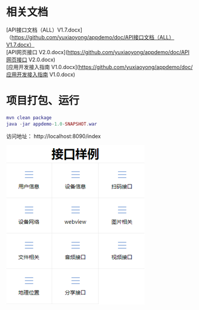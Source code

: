 # 相关文档
[API接口文档（ALL）V1.7.docx]（https://github.com/yuxiaoyong/appdemo/doc/API接口文档（ALL）V1.7.docx）<br>
[API网页接口 V2.0.docx](https://github.com/yuxiaoyong/appdemo/doc/API网页接口 V2.0.docx)<br>
[应用开发接入指南 V1.0.docx](https://github.com/yuxiaoyong/appdemo/doc/应用开发接入指南 V1.0.docx)<br>

# 项目打包、运行
``` lua
mvn clean package
java -jar appdemo-1.0-SNAPSHOT.war
```

访问地址：
http://localhost:8090/index

![项目首页](doc/images/index.png)
